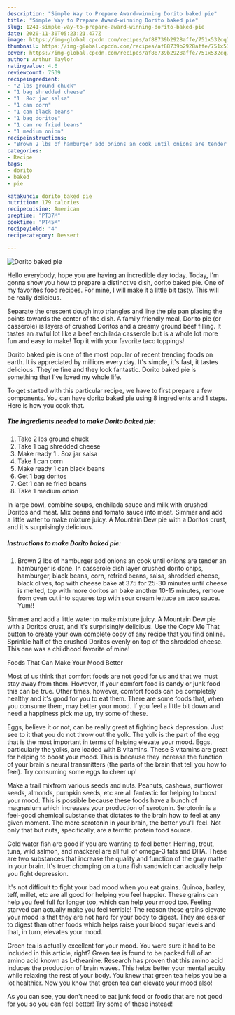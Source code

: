 ```yaml
---
description: "Simple Way to Prepare Award-winning Dorito baked pie"
title: "Simple Way to Prepare Award-winning Dorito baked pie"
slug: 1241-simple-way-to-prepare-award-winning-dorito-baked-pie
date: 2020-11-30T05:23:21.477Z
image: https://img-global.cpcdn.com/recipes/af88739b2928affe/751x532cq70/dorito-baked-pie-recipe-main-photo.jpg
thumbnail: https://img-global.cpcdn.com/recipes/af88739b2928affe/751x532cq70/dorito-baked-pie-recipe-main-photo.jpg
cover: https://img-global.cpcdn.com/recipes/af88739b2928affe/751x532cq70/dorito-baked-pie-recipe-main-photo.jpg
author: Arthur Taylor
ratingvalue: 4.6
reviewcount: 7539
recipeingredient:
- "2 lbs ground chuck"
- "1 bag shredded cheese"
- "1  8oz jar salsa"
- "1 can corn"
- "1 can black beans"
- "1 bag doritos"
- "1 can re fried beans"
- "1 medium onion"
recipeinstructions:
- "Brown 2 lbs of hamburger add onions an cook until onions are tender an hamburger is done. In casserole dish layer crushed dorito chips, hamburger, black beans, corn, refried beans, salsa, shredded cheese, black olives, top with cheese bake at 375 for 25-30 minutes until cheese is melted, top with more doritos an bake another 10-15 minutes, remove from oven cut into squares top with sour cream lettuce an taco sauce. Yum!!"
categories:
- Recipe
tags:
- dorito
- baked
- pie

katakunci: dorito baked pie 
nutrition: 179 calories
recipecuisine: American
preptime: "PT37M"
cooktime: "PT45M"
recipeyield: "4"
recipecategory: Dessert

---
```



![Dorito baked pie](https://img-global.cpcdn.com/recipes/af88739b2928affe/751x532cq70/dorito-baked-pie-recipe-main-photo.jpg)

Hello everybody, hope you are having an incredible day today. Today, I'm gonna show you how to prepare a distinctive dish, dorito baked pie. One of my favorites food recipes. For mine, I will make it a little bit tasty. This will be really delicious.

Separate the crescent dough into triangles and line the pie pan placing the points towards the center of the dish. A family friendly meal, Dorito pie (or casserole) is layers of crushed Doritos and a creamy ground beef filling. It tastes an awful lot like a beef enchilada casserole but is a whole lot more fun and easy to make! Top it with your favorite taco toppings!

Dorito baked pie is one of the most popular of recent trending foods on earth. It is appreciated by millions every day. It's simple, it's fast, it tastes delicious. They're fine and they look fantastic. Dorito baked pie is something that I've loved my whole life.


To get started with this particular recipe, we have to first prepare a few components. You can have dorito baked pie using 8 ingredients and 1 steps. Here is how you cook that.

<!--inarticleads1-->

##### The ingredients needed to make Dorito baked pie:

1. Take 2 lbs ground chuck
1. Take 1 bag shredded cheese
1. Make ready 1 . 8oz jar salsa
1. Take 1 can corn
1. Make ready 1 can black beans
1. Get 1 bag doritos
1. Get 1 can re fried beans
1. Take 1 medium onion


In large bowl, combine soups, enchilada sauce and milk with crushed Doritos and meat. Mix beans and tomato sauce into meat. Simmer and add a little water to make mixture juicy. A Mountain Dew pie with a Doritos crust, and it&#39;s surprisingly delicious. 

<!--inarticleads2-->

##### Instructions to make Dorito baked pie:

1. Brown 2 lbs of hamburger add onions an cook until onions are tender an hamburger is done. In casserole dish layer crushed dorito chips, hamburger, black beans, corn, refried beans, salsa, shredded cheese, black olives, top with cheese bake at 375 for 25-30 minutes until cheese is melted, top with more doritos an bake another 10-15 minutes, remove from oven cut into squares top with sour cream lettuce an taco sauce. Yum!!


Simmer and add a little water to make mixture juicy. A Mountain Dew pie with a Doritos crust, and it&#39;s surprisingly delicious. Use the Copy Me That button to create your own complete copy of any recipe that you find online. Sprinkle half of the crushed Doritos evenly on top of the shredded cheese. This one was a childhood favorite of mine! 

Foods That Can Make Your Mood Better


Most of us think that comfort foods are not good for us and that we must stay away from them. However, if your comfort food is candy or junk food this can be true. Other times, however, comfort foods can be completely healthy and it's good for you to eat them. There are some foods that, when you consume them, may better your mood. If you feel a little bit down and need a happiness pick me up, try some of these.

Eggs, believe it or not, can be really great at fighting back depression. Just see to it that you do not throw out the yolk. The yolk is the part of the egg that is the most important in terms of helping elevate your mood. Eggs, particularly the yolks, are loaded with B vitamins. These B vitamins are great for helping to boost your mood. This is because they increase the function of your brain's neural transmitters (the parts of the brain that tell you how to feel). Try consuming some eggs to cheer up!

Make a trail mixfrom various seeds and nuts. Peanuts, cashews, sunflower seeds, almonds, pumpkin seeds, etc are all fantastic for helping to boost your mood. This is possible because these foods have a bunch of magnesium which increases your production of serotonin. Serotonin is a feel-good chemical substance that dictates to the brain how to feel at any given moment. The more serotonin in your brain, the better you'll feel. Not only that but nuts, specifically, are a terrific protein food source.

Cold water fish are good if you are wanting to feel better. Herring, trout, tuna, wild salmon, and mackerel are all full of omega-3 fats and DHA. These are two substances that increase the quality and function of the gray matter in your brain. It's true: chomping on a tuna fish sandwich can actually help you fight depression. 

It's not difficult to fight your bad mood when you eat grains. Quinoa, barley, teff, millet, etc are all good for helping you feel happier. These grains can help you feel full for longer too, which can help your mood too. Feeling starved can actually make you feel terrible! The reason these grains elevate your mood is that they are not hard for your body to digest. They are easier to digest than other foods which helps raise your blood sugar levels and that, in turn, elevates your mood.

Green tea is actually excellent for your mood. You were sure it had to be included in this article, right? Green tea is found to be packed full of an amino acid known as L-theanine. Research has proven that this amino acid induces the production of brain waves. This helps better your mental acuity while relaxing the rest of your body. You knew that green tea helps you be a lot healthier. Now you know that green tea can elevate your mood also!

As you can see, you don't need to eat junk food or foods that are not good for you so you can feel better! Try some of these instead!

